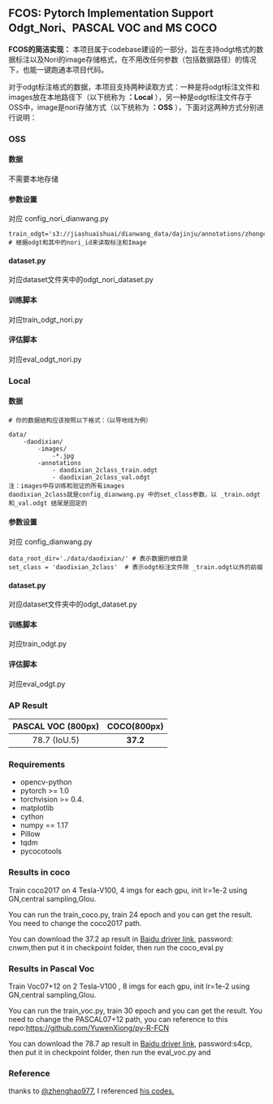 ## FCOS: Pytorch Implementation Support Odgt_Nori、PASCAL VOC and MS COCO
 **FCOS的简洁实现：** 本项目属于codebase建设的一部分，旨在支持odgt格式的数据标注以及Nori的image存储格式，在不用改任何参数（包括数据路径）的情况下，也能一键跑通本项目代码。

对于odgt标注格式的数据，本项目支持两种读取方式：一种是将odgt标注文件和images放在本地路径下（以下统称为  **：Local** ），另一种是odgt标注文件存于OSS中，image是nori存储方式（以下统称为  **：OSS** ），下面对这两种方式分别进行说明：

### OSS

#### 数据

不需要本地存储

#### 参数设置

对应 config_nori_dianwang.py 

```
train_odgt='s3://jiashuaishuai/dianwang_data/dajinju/annotations/zhongchui_2class_train.odgt' # 根据odgt和其中的nori_id来读取标注和Image

```

#### dataset.py

对应dataset文件夹中的odgt_nori_dataset.py

#### 训练脚本

对应train_odgt_nori.py

#### 评估脚本

对应eval_odgt_nori.py

### Local

#### 数据

```
# 你的数据结构应该按照以下格式：（以导地线为例）

data/
    -daodixian/
        -images/
            -*.jpg
        -annotations
            - daodixian_2class_train.odgt
            - daodixian_2class_val.odgt
注：images中存训练和验证的所有images
daodixian_2class就是config_dianwang.py 中的set_class参数，以 _train.odgt 和_val.odgt 结尾是固定的
```

#### 参数设置

对应 config_dianwang.py 

```
data_root_dir='./data/daodixian/' # 表示数据的根目录
set_class = 'daodixian_2class'  # 表示odgt标注文件除 _train.odgt以外的前缀
```

#### dataset.py

对应dataset文件夹中的odgt_dataset.py

#### 训练脚本

对应train_odgt.py

#### 评估脚本

对应eval_odgt.py

###  AP Result
| PASCAL VOC (800px) | COCO(800px) |
| :-----------: | :-----------------: |
|     78.7 (IoU.5)      |      **37.2**       |

### Requirements  
* opencv-python  
* pytorch >= 1.0  
* torchvision >= 0.4. 
* matplotlib
* cython
* numpy == 1.17
* Pillow
* tqdm
* pycocotools

### Results in coco 
Train coco2017 on 4 Tesla-V100, 4 imgs for each gpu, init lr=1e-2  using GN,central sampling,GIou.

You can run the train_coco.py, train 24 epoch and you can get the result. You need to change the coco2017 path.

You can download the 37.2 ap result in [Baidu driver link](https://pan.baidu.com/s/1tv0F_nmwiJ47C3zJ5v_C0g), password: cnwm,then put it in checkpoint folder, then run the coco_eval.py

### Results in Pascal Voc
Train Voc07+12 on 2 Tesla-V100 , 8 imgs for each gpu, init lr=1e-2  using GN,central sampling,GIou.  

You can run the train_voc.py, train 30 epoch and you can get the result. You need to change the PASCAL07+12 path, you can reference to this repo:https://github.com/YuwenXiong/py-R-FCN

You can download the 78.7 ap result in [Baidu driver link](https://pan.baidu.com/s/1aB0irfcJQM5WTlmiKFOfEA), password:s4cp, then put it in checkpoint folder, then run the eval_voc.py and

### Reference

thanks to [@zhenghao977](https://github.com/VectXmy), I referenced [his codes.](https://github.com/zhenghao977/FCOS-PyTorch-37.2AP)




